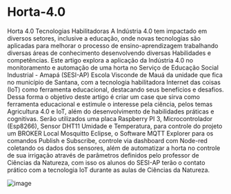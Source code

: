 # Horta-4.0
Horta 4.0 Tecnologias Habilitadoras
A Indústria 4.0 tem impactado em diversos setores, inclusive a educação, onde novas tecnologias são aplicadas para melhorar o processo de ensino-aprendizagem trabalhando diversas áreas de conhecimento desenvolvendo diversas Habilidades e competências. Este artigo explora a aplicação da Indústria 4.0 no monitoramento e automação de uma horta no Serviço de Educação Social Industrial - Amapá (SESI-AP) Escola Visconde de Mauá da unidade que fica no município de Santana, com a tecnologia habilitadora Internet das coisas (IoT) como ferramenta educacional, destacando seus benefícios e desafios. Dessa forma o objetivo deste artigo é criar um case que sirva como ferramenta educacional e estimule o interesse pela ciência, pelos temas Agricultura 4.0 e IoT, além do desenvolvimento de habilidades práticas e cognitivas. Serão utilizados uma placa Raspberry PI 3, Microcontrolador (Esp8266), Sensor DHT11 Umidade e Temperatura, para controle do projeto um BROKER Local Mosquitto Eclipse, o Software MQTT Explorer para os comandos Publish e Subscribe, controle via dashboard com Node-red coletando os dados dos sensores, além de automatizar a horta no controle de sua irrigação através de parâmetros definidos pelo professor de Ciências da Natureza, com isso os alunos do SESI-AP terão o contato prático com a tecnologia IoT durante as aulas de Ciências da Natureza.  

![image](https://github.com/jeffersonmacapa/Horta-4.0/assets/5682365/cba5ae97-8153-452c-b2df-8fccf8fc4287)

